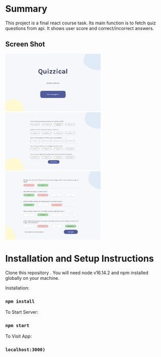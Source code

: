 # Summary

This project is a final react course task.
Its main function is to fetch quiz questions from api. It shows user score and correct/incorrect answers.

## Screen Shot

<img src="/screen_shots/screen_shot1.png" width="300">
<img src="/screen_shots/screen_shot2.png" width="300">
<img src="/screen_shots/screen_shot3.png" width="300">


# Installation and Setup Instructions

Clone this repository . You will need node v16.14.2 and npm installed globally on your machine.

Installation:

### `npm install`

To Start Server:

### `npm start`

To Visit App:

### `localhost:3000)`


